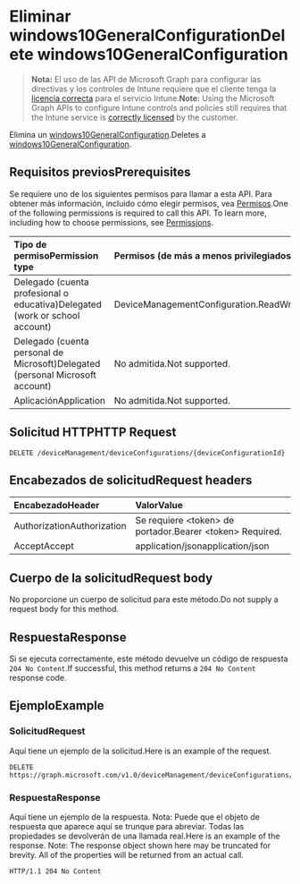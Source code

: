 # <a name="delete-windows10generalconfiguration"></a><span data-ttu-id="580cd-101">Eliminar windows10GeneralConfiguration</span><span class="sxs-lookup"><span data-stu-id="580cd-101">Delete windows10GeneralConfiguration</span></span>

> <span data-ttu-id="580cd-102">**Nota:** El uso de las API de Microsoft Graph para configurar las directivas y los controles de Intune requiere que el cliente tenga la [licencia correcta](https://go.microsoft.com/fwlink/?linkid=839381) para el servicio Intune.</span><span class="sxs-lookup"><span data-stu-id="580cd-102">**Note:** Using the Microsoft Graph APIs to configure Intune controls and policies still requires that the Intune service is [correctly licensed](https://go.microsoft.com/fwlink/?linkid=839381) by the customer.</span></span>

<span data-ttu-id="580cd-103">Elimina un [windows10GeneralConfiguration](../resources/intune_deviceconfig_windows10generalconfiguration.md).</span><span class="sxs-lookup"><span data-stu-id="580cd-103">Deletes a [windows10GeneralConfiguration](../resources/intune_deviceconfig_windows10generalconfiguration.md).</span></span>
## <a name="prerequisites"></a><span data-ttu-id="580cd-104">Requisitos previos</span><span class="sxs-lookup"><span data-stu-id="580cd-104">Prerequisites</span></span>
<span data-ttu-id="580cd-p101">Se requiere uno de los siguientes permisos para llamar a esta API. Para obtener más información, incluido cómo elegir permisos, vea [Permisos](../../../concepts/permissions_reference.md).</span><span class="sxs-lookup"><span data-stu-id="580cd-p101">One of the following permissions is required to call this API. To learn more, including how to choose permissions, see [Permissions](../../../concepts/permissions_reference.md).</span></span>

|<span data-ttu-id="580cd-107">Tipo de permiso</span><span class="sxs-lookup"><span data-stu-id="580cd-107">Permission type</span></span>|<span data-ttu-id="580cd-108">Permisos (de más a menos privilegiados)</span><span class="sxs-lookup"><span data-stu-id="580cd-108">Permissions (from most to least privileged)</span></span>|
|:---|:---|
|<span data-ttu-id="580cd-109">Delegado (cuenta profesional o educativa)</span><span class="sxs-lookup"><span data-stu-id="580cd-109">Delegated (work or school account)</span></span>|<span data-ttu-id="580cd-110">DeviceManagementConfiguration.ReadWrite.All</span><span class="sxs-lookup"><span data-stu-id="580cd-110">DeviceManagementConfiguration.ReadWrite.All</span></span>|
|<span data-ttu-id="580cd-111">Delegado (cuenta personal de Microsoft)</span><span class="sxs-lookup"><span data-stu-id="580cd-111">Delegated (personal Microsoft account)</span></span>|<span data-ttu-id="580cd-112">No admitida.</span><span class="sxs-lookup"><span data-stu-id="580cd-112">Not supported.</span></span>|
|<span data-ttu-id="580cd-113">Aplicación</span><span class="sxs-lookup"><span data-stu-id="580cd-113">Application</span></span>|<span data-ttu-id="580cd-114">No admitida.</span><span class="sxs-lookup"><span data-stu-id="580cd-114">Not supported.</span></span>|

## <a name="http-request"></a><span data-ttu-id="580cd-115">Solicitud HTTP</span><span class="sxs-lookup"><span data-stu-id="580cd-115">HTTP Request</span></span>
<!-- {
  "blockType": "ignored"
}
-->
``` http
DELETE /deviceManagement/deviceConfigurations/{deviceConfigurationId}
```

## <a name="request-headers"></a><span data-ttu-id="580cd-116">Encabezados de solicitud</span><span class="sxs-lookup"><span data-stu-id="580cd-116">Request headers</span></span>
|<span data-ttu-id="580cd-117">Encabezado</span><span class="sxs-lookup"><span data-stu-id="580cd-117">Header</span></span>|<span data-ttu-id="580cd-118">Valor</span><span class="sxs-lookup"><span data-stu-id="580cd-118">Value</span></span>|
|:---|:---|
|<span data-ttu-id="580cd-119">Authorization</span><span class="sxs-lookup"><span data-stu-id="580cd-119">Authorization</span></span>|<span data-ttu-id="580cd-120">Se requiere &lt;token&gt; de portador.</span><span class="sxs-lookup"><span data-stu-id="580cd-120">Bearer &lt;token&gt; Required.</span></span>|
|<span data-ttu-id="580cd-121">Accept</span><span class="sxs-lookup"><span data-stu-id="580cd-121">Accept</span></span>|<span data-ttu-id="580cd-122">application/json</span><span class="sxs-lookup"><span data-stu-id="580cd-122">application/json</span></span>|

## <a name="request-body"></a><span data-ttu-id="580cd-123">Cuerpo de la solicitud</span><span class="sxs-lookup"><span data-stu-id="580cd-123">Request body</span></span>
<span data-ttu-id="580cd-124">No proporcione un cuerpo de solicitud para este método.</span><span class="sxs-lookup"><span data-stu-id="580cd-124">Do not supply a request body for this method.</span></span>

## <a name="response"></a><span data-ttu-id="580cd-125">Respuesta</span><span class="sxs-lookup"><span data-stu-id="580cd-125">Response</span></span>
<span data-ttu-id="580cd-126">Si se ejecuta correctamente, este método devuelve un código de respuesta `204 No Content`.</span><span class="sxs-lookup"><span data-stu-id="580cd-126">If successful, this method returns a `204 No Content` response code.</span></span>

## <a name="example"></a><span data-ttu-id="580cd-127">Ejemplo</span><span class="sxs-lookup"><span data-stu-id="580cd-127">Example</span></span>
### <a name="request"></a><span data-ttu-id="580cd-128">Solicitud</span><span class="sxs-lookup"><span data-stu-id="580cd-128">Request</span></span>
<span data-ttu-id="580cd-129">Aquí tiene un ejemplo de la solicitud.</span><span class="sxs-lookup"><span data-stu-id="580cd-129">Here is an example of the request.</span></span>
``` http
DELETE https://graph.microsoft.com/v1.0/deviceManagement/deviceConfigurations/{deviceConfigurationId}
```

### <a name="response"></a><span data-ttu-id="580cd-130">Respuesta</span><span class="sxs-lookup"><span data-stu-id="580cd-130">Response</span></span>
<span data-ttu-id="580cd-p102">Aquí tiene un ejemplo de la respuesta. Nota: Puede que el objeto de respuesta que aparece aquí se trunque para abreviar. Todas las propiedades se devolverán de una llamada real.</span><span class="sxs-lookup"><span data-stu-id="580cd-p102">Here is an example of the response. Note: The response object shown here may be truncated for brevity. All of the properties will be returned from an actual call.</span></span>
``` http
HTTP/1.1 204 No Content
```








